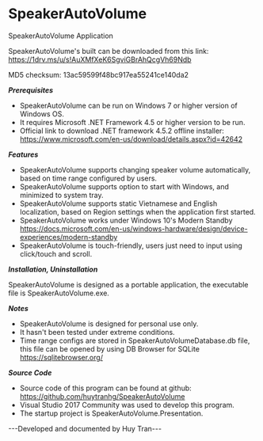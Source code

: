 # SpeakerAutoVolume
SpeakerAutoVolume Application

SpeakerAutoVolume's built can be downloaded from this link: https://1drv.ms/u/s!AuXMfXeK6SgviGBrAhQcgVh69Ndb

MD5 checksum: 13ac59599f48bc917ea55241ce140da2

***Prerequisites***
- SpeakerAutoVolume can be run on Windows 7 or higher version of Windows OS.
- It requires Microsoft .NET Framework 4.5 or higher version to be run.
- Official link to download .NET framework 4.5.2 offline installer: https://www.microsoft.com/en-us/download/details.aspx?id=42642

***Features***
- SpeakerAutoVolume supports changing speaker volume automatically, based on time range configured by users.
- SpeakerAutoVolume supports option to start with Windows, and minimized to system tray.
- SpeakerAutoVolume supports static Vietnamese and English localization, based on Region settings when the application first started.
- SpeakerAutoVolume works under Windows 10's Modern Standby https://docs.microsoft.com/en-us/windows-hardware/design/device-experiences/modern-standby
- SpeakerAutoVolume is touch-friendly, users just need to input using click/touch and scroll.

***Installation, Uninstallation***
  
  SpeakerAutoVolume is designed as a portable application, the executable file is SpeakerAutoVolume.exe.

***Notes***

- SpeakerAutoVolume is designed for personal use only.
- It hasn't been tested under extreme conditions.
- Time range configs are stored in SpeakerAutoVolumeDatabase.db file, this file can be opened by using DB Browser for SQLite https://sqlitebrowser.org/
	
***Source Code***
- Source code of this program can be found at github: https://github.com/huytranhg/SpeakerAutoVolume
- Visual Studio 2017 Community was used to develop this program.
- The startup project is SpeakerAutoVolume.Presentation.

---Developed and documented by Huy Tran---
